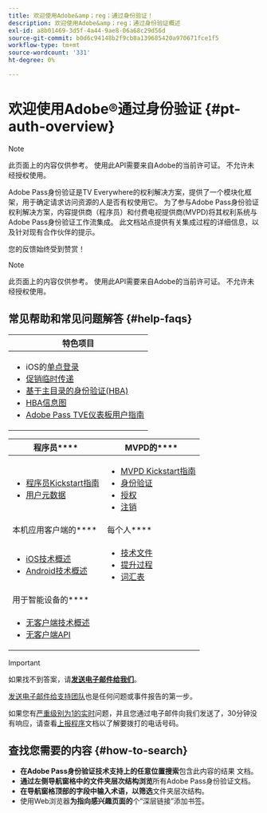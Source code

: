 ```yaml
---
title: 欢迎使用Adobe&amp；reg；通过身份验证！
description: 欢迎使用Adobe&amp；reg；通过身份验证概述
exl-id: a8b01469-3d5f-4a44-9ae8-06a68c29d56d
source-git-commit: b0d6c94148b2f9cb8a139685420a970671fce1f5
workflow-type: tm+mt
source-wordcount: '331'
ht-degree: 0%

---
```


# 欢迎使用Adobe®通过身份验证 {#pt-auth-overview}

>[!NOTE]
>
>此页面上的内容仅供参考。 使用此API需要来自Adobe的当前许可证。 不允许未经授权使用。

Adobe Pass身份验证是TV Everywhere的权利解决方案，提供了一个模块化框架，用于确定请求访问资源的人是否有权使用它。 为了参与Adobe Pass身份验证权利解决方案，内容提供商（程序员）和付费电视提供商(MVPD)将其权利系统与Adobe Pass身份验证工作流集成。 此文档站点提供有关集成过程的详细信息，以及针对现有合作伙伴的提示。

您的反馈始终受到赞赏！

>[!NOTE]
>
>此页面上的内容仅供参考。 使用此API需要来自Adobe的当前许可证。 不允许未经授权使用。

## 常见帮助和常见问题解答 {#help-faqs}

| **特色项目** |
|------------------------------------------------------------------------------------------------------------------------------------------------------------------------------------------------------------------------------------------------------------------------------------------------------------------------------------------------------------------------------------------------------------------------------------------------------------------------------------------------------------------------------------------------------------------------------------------------------------------------------------------------------------------------------------------------|
| <ul><li>iOS的[单点登录](/help/authentication/integration-guide-programmers/features-standard/sso-access/partner-sso/apple-sso/apple-sso-overview.md)</li><li>[促销临时传递](/help/authentication/integration-guide-programmers/features-premium/temporary-access/promotional-temp-pass.md)</li><li>[基于主目录的身份验证(HBA)](/help/authentication/integration-guide-programmers/features-standard/hba-access/home-based-authn-tve.md)</li><li>[HBA信息图](https://dzf8vqv24eqhg.cloudfront.net/userfiles/258/326/ckfinder/files/AdobeNewsletterHBA.pdf)</li><li>[Adobe Pass TVE仪表板用户指南](/help/authentication/user-guide-tve-dashboard/tve-dashboard-overview.md)</li></ul> |

| 程序员&#x200B;**** | MVPD的&#x200B;**** |
|--------------------------------------------------------------------------------------------------------------------------------------------------------------------------------------------------------------------------------------------------------------------------------|-----------------------------------------------------------------------------------------------------------------------------------------------------------------------------------------------------------------------------------------------------------------------------------------------------------------------------------------------------------------------|
| <ul><li>[程序员Kickstart指南](/help/authentication/kickstart/programmer-kickstart-guide.md)</li><li>[用户元数据](/help/authentication/integration-guide-programmers/legacy/rest-api-v1/apis/user-metadata.md)</li></ul> | <ul><li>[MVPD Kickstart指南](/help/authentication/kickstart/mvpd-kickstart-guide.md)</li><li>[身份验证](/help/authentication/integration-guide-mvpds/authn-usecase.md)</li><li>[授权](/help/authentication/integration-guide-mvpds/authz-usecase.md)</li><li>[注销](/help/authentication/integration-guide-mvpds/usecase-mvpd-logout.md)</li></ul> |
| 本机应用客户端的&#x200B;**** | 每个人&#x200B;**** |
| <ul><li>[iOS技术概述](/help/authentication/integration-guide-programmers/legacy/sdks/ios-tvos-sdk/iostvos-sdk-overview.md)</li><li>[Android技术概述](/help/authentication/integration-guide-programmers/legacy/sdks/android-sdk/android-sdk-overview.md)</li></ul> | <ul><li>[技术文件](/help/authentication/kickstart/technical-paper.md)</li><li>[提升过程](/help/authentication/kickstart/escalation-procedures.md)</li><li>[词汇表](/help/authentication/kickstart/glossary.md)</li></ul> |
| 用于智能设备的&#x200B;**** |                                                                                                                                                                                                                                                                                                                                                                       |
| <ul><li>[无客户端技术概述](/help/authentication/integration-guide-programmers/legacy/rest-api-v1/rest-api-overview.md)</li><li>[无客户端API](/help/authentication/integration-guide-programmers/legacy/rest-api-v1/rest-api-reference.md)</li></ul> |                                                                                                                                                                                                                                                                                                                                                                       |

>[!IMPORTANT]
>
>如果找不到答案，请&#x200B;[**发送电子邮件给我们**](mailto:tve-support@adobe.com)。
>
>[发送电子邮件给支持团队](mailto:tve-support@adobe.com)也是任何问题或事件报告的第一步。
>
>如果您有[严重级别为1的实时](/help/authentication/kickstart/escalation-procedures.md)问题，并且您通过电子邮件向我们发送了，30分钟没有响应，请查看[上报程序](/help/authentication/kickstart/escalation-procedures.md)文档以了解要拨打的电话号码。
>


## 查找您需要的内容 {#how-to-search}

* **在Adobe Pass身份验证技术支持上的任意位置搜索**包含此内容的结果
文档。
* **通过左侧导航窗格中的文件夹层次结构浏览**&#x200B;所有Adobe Pass身份验证文档。
* **在导航窗格顶部的字段中输入术语，以筛选**&#x200B;文件夹层次结构。
* 使用Web浏览器&#x200B;**为指向感兴趣页面的**&#x200B;个“深层链接”添加书签。
